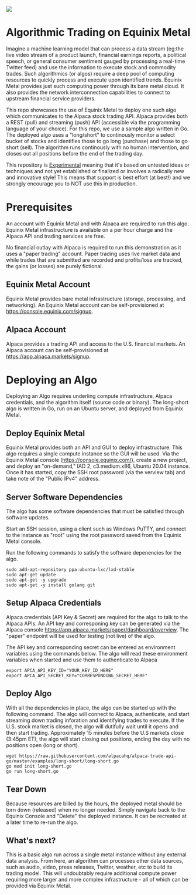 ![](https://img.shields.io/badge/Stability-Experimental-red.svg)

# Algorithmic Trading on Equinix Metal

Imagine a machine learning model that can process a data stream (eg:the live video stream of a product launch, financial earnings reports, a political speech, or general consumer sentiment gauged by processing a real-time Twitter feed) and use the information to execute stock and commodity trades. Such algorithmics (or algos) require a deep pool of computing resources to quickly process and execute upon identified trends. Equinix Metal provides just such computing power through its bare metal cloud. It also provides the network interconnection capabilities to connect to upstream financial service providers.

This repo showcases the use of Equinix Metal to deploy one such algo which communicates to the Alpaca stock trading API. Alpaca provides both a REST (pull) and streaming (push) API (accessible via the programming language of your choice). For this repo, we use a sample algo written in Go. The deployed algo uses a "long/short" to continously monitor a select bucket of stocks and identifies those to go long (purchase) and those to go short (sell). The algorithm runs continously with no human intervention, and closes out all positions before the end of the trading day.

This repository is [Experimental](https://github.com/packethost/standards/blob/master/experimental-statement.md) meaning that it's based on untested ideas or techniques and not yet established or finalized or involves a radically new and innovative style! This means that support is best effort (at best!) and we strongly encourage you to NOT use this in production.

# Prerequisites

An account with Equinix Metal and with Alpaca are required to run this algo. Equinix Metal infrastructure is available on a per hour charge and the Alpaca API and trading services are free.

No financial outlay with Alpaca is required to run this demonstration as it uses a "paper trading" account. Paper trading uses live market data and while trades that are submitted are recorded and profits/loss are tracked, the gains (or losses) are purely fictional.

## Equinix Metal Account

Equinix Metal provides bare metal infrastructure (storage, processing, and networking). An Equinix Metal account can be self-provisioned at https://console.equinix.com/signup.

## Alpaca Account

Alpaca provides a trading API and access to the U.S. financial markets. An Alpaca account can be self-provisioned at https://app.alpaca.markets/signup.

# Deploying an Algo

Deploying an Algo requires underling compute infrastructure, Alpaca credentials, and the algorithm itself (source code or binary). The long-short algo is written in Go, run on an Ubuntu server, and deployed from Equinix Metal.

## Deploy Equinix Metal

Equinix Metal provides both an API and GUI to deploy infrastructure. This algo requires a single compute instance so the GUI will be used. Via the Equinix Metal console (https://console.equinix.com/), create a new project, and deploy an "on-demand," IAD 2, c3.medium.x86, Ubuntu 20.04 instance. Once it has started, copy the SSH root password (via the verview tab) and take note of the "Public IPv4" address.


## Server Software Dependencies

The algo has some software dependencies that must be satisfied through software updates. 

Start an SSH session, using a client such as Windows PuTTY, and connect to the instance as "root" using the root password saved from the Equinix Metal console.

Run the following commands to satisfy the software depenencies for the algo.

```
sudo add-apt-repository ppa:ubuntu-lxc/lxd-stable
sudo apt-get update
sudo apt-get -y upgrade
sudo apt-get -y install golang git
```

## Setup Alpaca Credentials

Alpaca credentials (API Key & Secret) are required for the algo to talk to the Alpaca APIs.  An API key and corresponing key can be generated via the Alpaca console https://app.alpaca.markets/paper/dashboard/overview. The "paper" endpoint will be used for testing (not live) of the algo.

The API key and corresponding secret can be entered as environment variables using the commands below. The algo will read these environment variables when started and use them to authenticate to Alpaca

```
export APCA_API_KEY_ID="YOUR_KEY_ID_HERE"
export APCA_API_SECRET_KEY="CORRESPONDING_SECRET_HERE"
```

## Deploy Algo

With all the dependencies in place, the algo can be started up with the following command. The algo will connect to Alpaca, authenticate, and start streaming down trading inforation and identifying trades to execute. If the U.S. stock market is closed, the algo will dutifully wait until it opens and then start trading. Approximately 15 minutes before the U.S markets close (3:45pm ET), the algo will start closing out positions, ending the day with no positions open (long or short).

```
wget https://raw.githubusercontent.com/alpacahq/alpaca-trade-api-go/master/examples/long-short/long-short.go
go mod init long-short.go
go run long-short.go
```

## Tear Down

Because resources are billed by the hours, the deployed metal should be torn down (released) when no longer needed. Simply navigate back to the Equinix Console and "Delete" the deployed instance. It can be recreated at a later time to re-run the algo. 

## What's next?

This is a basic algo run across a single metal instance without any external data analysis. From here, an algorithm can processes other data sources, such as audio, video, press releases, Twitter, weather, etc to build its trading model. This will undoubtably require additional compute power requiring more larger and more complex infrastructure  - all of which can be provided via Equinix Metal.
